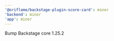 ```yaml
---
'@oriflame/backstage-plugin-score-card': minor
'backend': minor
'app': minor
---
```


Bump Backstage core 1.25.2
